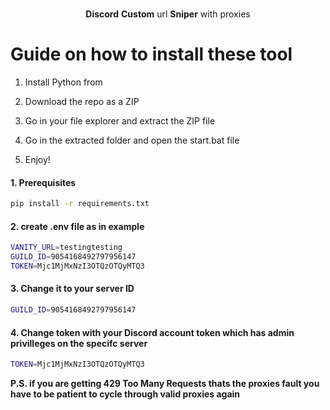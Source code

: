 <p align="center"> 
   
 
  <p align="center">
    <br /> 
    <b>Discord</b> <b>Custom</b> url <b>Sniper</b> with proxies
      
  </p>
 
# Guide on how to install these tool 
 
1. Install Python from 
 
2. Download the repo as a ZIP
   
3. Go in your file explorer and extract the ZIP file
 
4. Go in the extracted folder and open the start.bat file

5. Enjoy! 

#### 1. Prerequisites
 
  ```sh
  pip install -r requirements.txt 
  ``` 
 
#### 2. create .env file as in example 
 
```sh
VANITY_URL=testingtesting
GUILD_ID=9054168492797956147
TOKEN=Mjc1MjMxNzI3OTQzOTQyMTQ3   
```   
  
#### 3. Change it to your server ID  
```sh
GUILD_ID=9054168492797956147 
```  

#### 4. Change token with your Discord account token which has admin privilleges on the specifc server  

```sh   
TOKEN=Mjc1MjMxNzI3OTQzOTQyMTQ3
```  
</p> 

<b>P.S. if you are getting 429 Too Many Requests thats the proxies fault you have to be patient to cycle through valid proxies again</b>